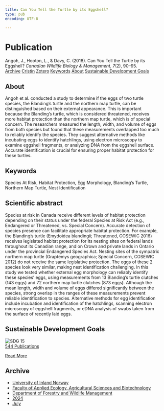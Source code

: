 ```yaml
---
title: Can You Tell the Turtle by its Eggshell?
type: pub
encoding: UTF-8

---
```

<h1>Publication</h1>
<article id="csl-bib-container-6RKS37PH" class="csl-bib-container">
  <div class="csl-bib-body"> <div class="csl-entry">Angoh, J., Hooton, L., &#38; Davy, C. (2018). Can You Tell the Turtle by its Eggshell? <i>Canadian Wildlife Biology &#38; Management</i>, <i>7</i>(2), 90–95.</div> </div>
  <div class="csl-bib-buttons">
    <a href="#taxonomy-article-6RKS37PH" alt="archive" class="csl-bib-button">Archive</a>
    <a href="https://app.cristin.no/results/show.jsf?id=2280722" alt="Cristin" class="csl-bib-button">Cristin</a>
    <a href="http://zotero.org/groups/5881554/items/6RKS37PH" alt="Zotero" class="csl-bib-button">Zotero</a>
    <a href="#keywords-article-6RKS37PH" alt="keywords" class="csl-bib-button">Keywords</a>
    <a href="#about-article-6RKS37PH" alt="about_pub" class="csl-bib-button">About</a>
    <a href="#sdg-article-6RKS37PH" alt="sdg" class="csl-bib-button">Sustainable Development Goals</a>
  </div>
  <div id="csl-bib-meta-container-6RKS37PH"></div>
</article>
<div id="csl-bib-meta-6RKS37PH" class="csl-bib-meta">
  <article id="about-article-6RKS37PH" class="about_pub-article">
    <h1>About</h1>
    Angoh et al. conducted a study to determine if the eggs of two turtle species, the Blanding’s turtle and the northern map turtle, can be distinguished based on their external appearance. This is important because the Blanding’s turtle, which is considered threatened, receives more habitat protection than the northern map turtle, which is of special concern. The researchers measured the length, width, and volume of eggs from both species but found that these measurements overlapped too much to reliably identify the species. They suggest alternative methods like incubating eggs to identify hatchlings, using electron microscopy to examine eggshell fragments, or analyzing DNA from the eggshell surface. Accurate identification is crucial for ensuring proper habitat protection for these turtles.
  </article>
  <article id="keywords-article-6RKS37PH" class="keywords-article">
    <h1>Keywords</h1>
    Species At Risk, Habitat Protection, Egg Morphology, Blanding’s Turtle, Northern Map Turtle, Nest Identification
  </article>
  <article id="abstract-article-6RKS37PH" class="abstract-article">
    <h1>Scientific abstract</h1>
    Species at risk in Canada receive different levels of habitat protection depending on their status under the federal Species at Risk Act (e.g., Endangered or Threatened, vs. Special Concern). Accurate detection of species presence can facilitate appropriate habitat protection. For example, the Blanding’s turtle (Emydoidea blandingii; Threatened, COSEWIC 2016) receives legislated habitat protection for its nesting sites on federal lands throughout its Canadian range, and on Crown and private lands in Ontario under the provincial Endangered Species Act. Nesting sites of the sympatric northern map turtle (Graptemys geographica; Special Concern, COSEWIC 2012) do not receive the same legislative protection. The eggs of these 2 species look very similar, making nest identification challenging. In this study we tested whether external egg morphology can reliably identify these species’ eggs, using measurements from 13 Blanding’s turtle clutches (143 eggs) and 72 northern map turtle clutches (873 eggs). Although the mean length, width and volume of eggs differed significantly between the species, strong overlap in the ranges of these measurements prevent reliable identification to species. Alternative methods for egg identification include incubation and identification of the hatchlings, scanning electron microscopy of eggshell fragments, or eDNA analysis of swabs taken from the surface of recently laid eggs.
  </article>
  <article id="sdg-article-6RKS37PH" class="sdg-article">
    <h1>Sustainable Development Goals</h1>
    <div class="sdg-container"><div id="sdg15" class="sdg">
        <img src="{{< params subfolder >}}images/sdg/sdg15_en.png" class="image" alt="SDG 15">
        <div class="sdg-overlay">
          <a href="{{< params subfolder >}}en/archive/?sdg=15#archive" class="sdg-publication-count"><span>544</span> Publications</a>
          <p><a href="https://sdgs.un.org/goals/goal15" class="sdg-read-more">Read More</a></p>
        </div>
      </div></div>
  </article>
  <article id="taxonomy-article-6RKS37PH" class="taxonomy-article">
    <h1>Archive</h1>
    <ul>
      <li><a href="{{< params subfolder >}}en/archive/?key=3DCRN523">University of Inland Norway</a></li>
      <li><a href="{{< params subfolder >}}en/archive/?key=T77LXH6D">Faculty of Applied Ecology, Agricultural Sciences and Biotechnology</a></li>
      <li><a href="{{< params subfolder >}}en/archive/?key=7TRARPE3">Department of Forestry and Wildlife Management</a></li>
      <li><a href="{{< params subfolder >}}en/archive/?key=A4XX8HDP">2024</a></li>
      <li><a href="{{< params subfolder >}}en/archive/?key=XQSCGFIL">July</a></li>
    </ul>
  </article>
</div>
